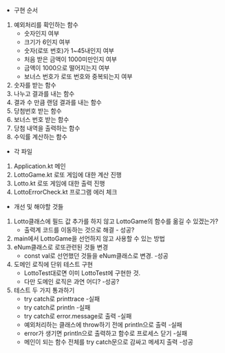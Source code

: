 - 구현 순서

1. 예외처리를 확인하는 함수
    - 숫자인지 여부
    - 크기가 6인지 여부
    - 숫자(로또 번호)가 1~45내인지 여부
    - 처음 받은 금액이 1000미만인지 여부
    - 금액이 1000으로 떨어지는지 여부
    - 보너스 번호가 로또 번호와 중복되는지 여부
2. 숫자를 받는 함수
3. 나누고 결과를 내는 함수
4. 결과 수 만큼 랜덤 결과를 내는 함수
5. 당첨번호 받는 함수
6. 보너스 번호 받는 함수
7. 당첨 내역을 출력하는 함수
8. 수익률 계산하는 함수


- 각 파일

1. Application.kt 메인
2. LottoGame.kt 로또 게임에 대한 계산 진행
3. Lotto.kt 로또 게임에 대한 출력 진행
4. LottoErrorCheck.kt 프로그램 에러 체크


- 개선 및 해야할 것들

1. Lotto클래스에 필드 값 추가를 하지 않고 LottoGame의 함수를 옮길 수 있겠는가?
   - 출력계 코드를 이동하는 것으로 해결 - 성공?
2. main에서 LottoGame을 선언하지 않고 사용할 수 있는 방법
3. eNum클래스로 로또관련된 것들 변경
   - const val로 선언했던 것들을 eNum클래스로 변경. -성공
4. 도메인 로직에 단위 테스트 구현
   - LottoTest대로면 이미 LottoTest에 구현한 것. 
   - 다만 도메인 로직은 과연 어디? -성공?
5. 테스트 두 가지 통과하기
   - try catch로 printtrace -실패 
   - try catch로 println -실패
   - try catch로 error.message로 출력 -실패
   - 예외처리하는 클래스에 throw하기 전에 println으로 출력 -실패
   - error가 생기면 println으로 출력하고 함수로 프로세스 닫기 -실패
   - 메인이 되는 함수 전체를 try catch문으로 감싸고 메세지 출력 -성공
